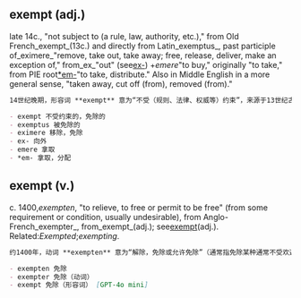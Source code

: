 ## exempt (adj.)

late 14c., "not subject to (a rule, law, authority, etc.)," from Old French_exempt_(13c.) and directly from Latin_exemptus_, past participle of_eximere_"remove, take out, take away; free, release, deliver, make an exception of," from_ex_"out" (see[ex-](https://www.etymonline.com/word/ex- "Etymology, meaning and definition of ex-")) +_emere_"to buy," originally "to take," from PIE root[*em-](https://www.etymonline.com/word/*em- "Etymology, meaning and definition of *em-")"to take, distribute." Also in Middle English in a more general sense, "taken away, cut off (from), removed (from)."

```md
14世纪晚期，形容词 **exempt** 意为“不受（规则、法律、权威等）约束”，来源于13世纪古法语 _exempt_，直接来源于拉丁语过去分词 _exemptus_，出自动词 _eximere_，意为“移除，取出，带走；免除，释放，解救，例外对待”，由前缀 _ex_ “向外”（参见 [ex-](https://www.etymonline.com/word/ex- "Etymology, meaning and definition of ex-")）和动词 _emere_ “购买”，原意为“拿取”，源自原始印欧语词根 [*em-](https://www.etymonline.com/word/*em- "Etymology, meaning and definition of *em-") “拿取，分配”。中古英语中该词还用以更广义表达“被拿走，切断，移除”。

- exempt 不受约束的，免除的  
- exemptus 被免除的  
- eximere 移除，免除  
- ex- 向外  
- emere 拿取  
- *em- 拿取，分配
```

## exempt (v.)

c. 1400,_exempten_, "to relieve, to free or permit to be free" (from some requirement or condition, usually undesirable), from Anglo-French_exempter_, from_exempt_(adj.); see[exempt](https://www.etymonline.com/word/exempt#etymonline_v_14048 "Etymology, meaning and definition of exempt")(adj.). Related:_Exempted_;_exempting_.

```md
约1400年，动词 **exempten** 意为“解除，免除或允许免除”（通常指免除某种通常不受欢迎的要求或条件），来源于盎格鲁法语动词 _exempter_，该词来源于形容词 _exempt_（不受约束的，免除的）（参见 [exempt](https://www.etymonline.com/word/exempt#etymonline_v_14048 "Etymology, meaning and definition of exempt")）。相关词形包括 _exempted_（被免除的）和 _exempting_（正在免除的）。

- exempten 免除  
- exempter 免除（动词）  
- exempt 免除（形容词） [GPT-4o mini]
```
